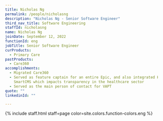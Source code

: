 ```yaml
---
title: Nicholas Ng
permalink: /people/nicholasng
description: "Nicholas Ng - Senior Software Engineer"
third_nav_title: Software Engineering
staffId: nicholasng
name: Nicholas Ng
joinDate: September 12, 2022
functionId: eng
jobTitle: Senior Software Engineer
curProducts:
  - Primary Care
pastProducts:
  - Care360
accomplishments:
  - Migrated Care360
  - Served as feature captain for an entire Epic, and also integrated HSAR and
    SmartCMS which impacts transparency in the healthcare sector
  - Served as the main person of contact for VAPT
quote: ""
linkedinId: ""

---
```


{% include staff.html staff=page color=site.colors.function-colors.eng %}
